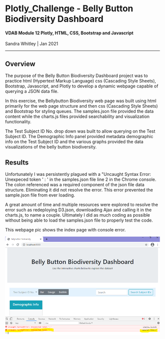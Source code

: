 # Plotly_Challenge - Belly Button Biodiversity Dashboard
#### VDAB Module 12 Plotly, HTML, CSS, Bootstrap and Javascript
Sandra Whitley | Jan 2021
******************************************************

## Overview
The purpose of the Belly Button Biodiversity Dashboard project was to practice html (Hypertext Markup Language) css (Cascading Style Sheets), Bootstrap, Javascript, and Plotly to develop a dynamic webpage capable of querying a JSON data file. 

In this exercise, the Bellybutton Biodiversity web page was built using html primarily for the web page structure and then css (Cascading Style Sheets) and Bootstrap for styling queues. The samples.json file provided the data content while the charts.js files provided searchability and visualization functionality.

The Test Subject ID No. drop down was built to allow querying on the Test Subject ID. The Demographic Info panel provided metadata demographic info on the Test Subject ID and the various graphs provided the data visualizations of the belly button biodiversity.

## Results
Unfortunately I was persistently plagued with a "Uncaught Syntax Error: Unexpeced token ' : ' in the samples.json file line 2 in the Chrome console. The colon referenced was a required component of the json file data structure. Eliminating it did not resolve the error. This error prevented the sample.json file from ever loading.

A great amount of time and multiple resources were explored to resolve the error such as redeploying D3.json, downloading Ajax and calling it in the charts.js, to name a couple. Ultimately I did as much coding as possible without being able to load the samples.json file to properly test the code.

This webpage pic shows the index page with console error.


![snip](/static/images/snip.PNG)
